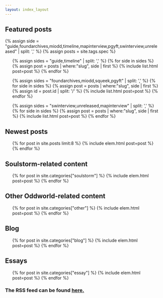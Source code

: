 ```yaml
---
layout: index_layout
---
```


<div class="featured">
<h2>Featured posts</h2>
<div id="featured_posts">
{% assign side = "guide,foundarchives,miodd,timeline,mapinterview,pgyft,swinterview,unreleased" | split: ',' %}
{% assign posts = site.tags.spec %}

<ul id="main">
{% assign sides = "guide,timeline" | split: ',' %}
{% for side in sides %}
{% assign post = posts | where:"slug", side | first %}
{% include list.html post=post %}
{% endfor %}
</ul>

<ul id="sidebar">
{% assign sides = "foundarchives,miodd,squeek,pgyft" | split: ',' %}
{% for side in sides %}
{% assign post = posts | where:"slug", side | first %}
{% assign id = post.id | split: '/' %}
{% include list.html post=post %}
{% endfor %}
</ul>

<ul id="footer">
{% assign sides = "swinterview,unreleased,mapinterview" | split: ',' %}
{% for side in sides %}
{% assign post = posts | where:"slug", side | first %}
{% include list.html post=post %}
{% endfor %}
</ul>

</div>
</div>

<div class="category">
<h2>Newest posts</h2>
<ul>
  {% for post in site.posts limit:8 %} {% include elem.html post=post %} {% endfor %}
</ul>
</div>

<div class="category">
<h2>Soulstorm-related content</h2>
<ul>
  {% for post in site.categories["soulstorm"] %} {% include elem.html post=post %} {% endfor %}
</ul>
</div>

<div class="category">
<h2>Other Oddworld-related content</h2>
<ul>
  {% for post in site.categories["other"] %} {% include elem.html post=post %} {% endfor %}
</ul>
</div>

<div class="category">
<h2>Blog</h2>
<ul>
  {% for post in site.categories["blog"] %} {% include elem.html post=post %} {% endfor %}
</ul>
</div>

<div class="category">
<h2>Essays</h2>
<ul>
  {% for post in site.categories["essay"] %} {% include elem.html post=post %} {% endfor %}
</ul>
</div>

<h3 id="rss">The RSS feed can be found <a href="/feed">here.</a></h3>
